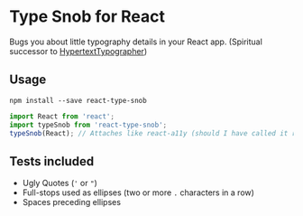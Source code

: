 # Type Snob for React

Bugs you about little typography details in your React app.
(Spiritual successor to [HypertextTypographer](https://github.com/ticky/HypertextTypographer))

## Usage

```shell
npm install --save react-type-snob
```

```javascript
import React from 'react';
import typeSnob from 'react-type-snob';
typeSnob(React); // Attaches like react-a11y (should I have called it react-t8y?)
```

## Tests included

* Ugly Quotes (`'` or `"`)
* Full-stops used as ellipses (two or more `.` characters in a row)
* Spaces preceding ellipses

